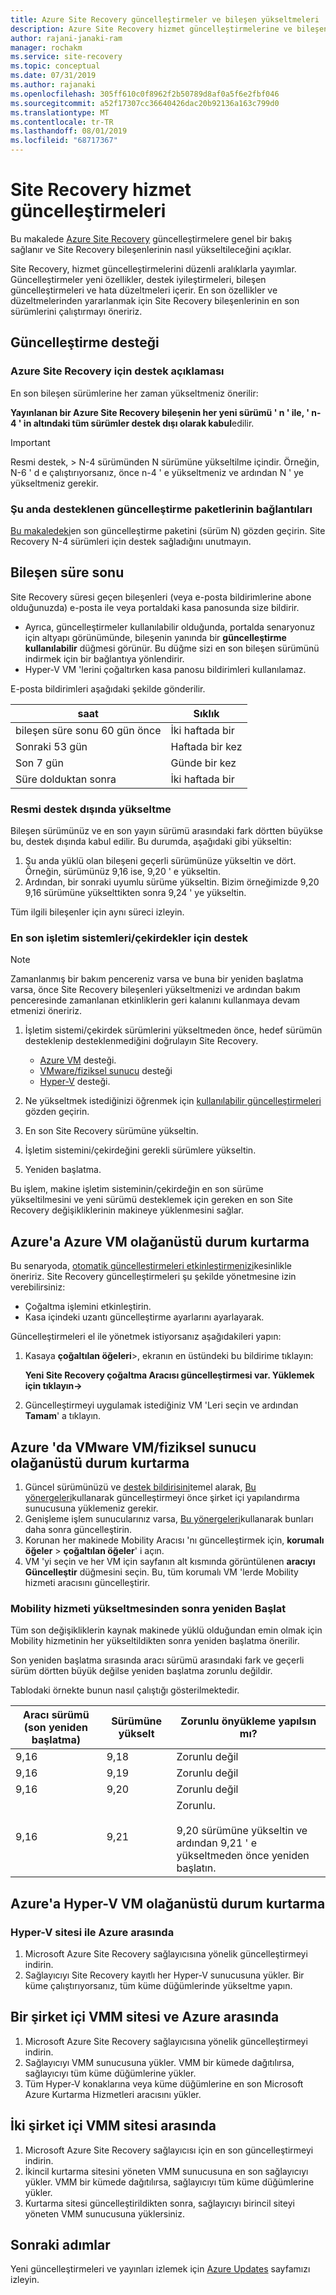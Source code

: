 ```yaml
---
title: Azure Site Recovery güncelleştirmeler ve bileşen yükseltmeleri
description: Azure Site Recovery hizmet güncelleştirmelerine ve bileşen yükseltmelerine genel bakış sunar.
author: rajani-janaki-ram
manager: rochakm
ms.service: site-recovery
ms.topic: conceptual
ms.date: 07/31/2019
ms.author: rajanaki
ms.openlocfilehash: 305ff610c0f8962f2b50789d8af0a5f6e2fbf046
ms.sourcegitcommit: a52f17307cc36640426dac20b92136a163c799d0
ms.translationtype: MT
ms.contentlocale: tr-TR
ms.lasthandoff: 08/01/2019
ms.locfileid: "68717367"
---
```

# <a name="service-updates-in-site-recovery"></a>Site Recovery hizmet güncelleştirmeleri

Bu makalede [Azure Site Recovery](site-recovery-overview.md) güncelleştirmelere genel bir bakış sağlanır ve Site Recovery bileşenlerinin nasıl yükseltileceğini açıklar.

Site Recovery, hizmet güncelleştirmelerini düzenli aralıklarla yayımlar. Güncelleştirmeler yeni özellikler, destek iyileştirmeleri, bileşen güncelleştirmeleri ve hata düzeltmeleri içerir. En son özellikler ve düzeltmelerinden yararlanmak için Site Recovery bileşenlerinin en son sürümlerini çalıştırmayı öneririz. 
 
 
## <a name="updates-support"></a>Güncelleştirme desteği

### <a name="support-statement-for-azure-site-recovery"></a>Azure Site Recovery için destek açıklaması

En son bileşen sürümlerine her zaman yükseltmeniz önerilir:

**Yayınlanan bir Azure Site Recovery bileşenin her yeni sürümü ' n ' ile, ' n-4 ' in altındaki tüm sürümler destek dışı olarak kabul**edilir. 

> [!IMPORTANT]
> Resmi destek, > N-4 sürümünden N sürümüne yükseltilme içindir. Örneğin, N-6 ' d e çalıştırıyorsanız, önce n-4 ' e yükseltmeniz ve ardından N ' ye yükseltmeniz gerekir.


### <a name="links-to-currently-supported-update-rollups"></a>Şu anda desteklenen güncelleştirme paketlerinin bağlantıları

 [Bu makaledeki](site-recovery-whats-new.md)en son güncelleştirme paketini (sürüm N) gözden geçirin. Site Recovery N-4 sürümleri için destek sağladığını unutmayın.



## <a name="component-expiry"></a>Bileşen süre sonu

Site Recovery süresi geçen bileşenleri (veya e-posta bildirimlerine abone olduğunuzda) e-posta ile veya portaldaki kasa panosunda size bildirir.

- Ayrıca, güncelleştirmeler kullanılabilir olduğunda, portalda senaryonuz için altyapı görünümünde, bileşenin yanında bir **güncelleştirme kullanılabilir** düğmesi görünür. Bu düğme sizi en son bileşen sürümünü indirmek için bir bağlantıya yönlendirir.
-  Hyper-V VM 'lerini çoğaltırken kasa panosu bildirimleri kullanılamaz. 

E-posta bildirimleri aşağıdaki şekilde gönderilir.

**saat** | **Sıklık**
--- | ---
bileşen süre sonu 60 gün önce | İki haftada bir
Sonraki 53 gün | Haftada bir kez
Son 7 gün | Günde bir kez
Süre dolduktan sonra | İki haftada bir


### <a name="upgrading-outside-official-support"></a>Resmi destek dışında yükseltme

Bileşen sürümünüz ve en son yayın sürümü arasındaki fark dörtten büyükse bu, destek dışında kabul edilir. Bu durumda, aşağıdaki gibi yükseltin: 

1. Şu anda yüklü olan bileşeni geçerli sürümünüze yükseltin ve dört. Örneğin, sürümünüz 9,16 ise, 9,20 ' e yükseltin.
2. Ardından, bir sonraki uyumlu sürüme yükseltin. Bizim örneğimizde 9,20 9,16 sürümüne yükselttikten sonra 9,24 ' ye yükseltin. 

Tüm ilgili bileşenler için aynı süreci izleyin.

### <a name="support-for-latest-operating-systemskernels"></a>En son işletim sistemleri/çekirdekler için destek

> [!NOTE]
> Zamanlanmış bir bakım pencereniz varsa ve buna bir yeniden başlatma varsa, önce Site Recovery bileşenleri yükseltmenizi ve ardından bakım penceresinde zamanlanan etkinliklerin geri kalanını kullanmaya devam etmenizi öneririz.

1. İşletim sistemi/çekirdek sürümlerini yükseltmeden önce, hedef sürümün desteklenip desteklenmediğini doğrulayın Site Recovery. 

    - [Azure VM](/azure-to-azure-support-matrix.md#replicated-machine-operating-systems) desteği.
    - [VMware/fiziksel sunucu](vmware-physical-azure-support-matrix.md#replicated-machines) desteği
    - [Hyper-V](hyper-v-azure-support-matrix.md#replicated-vms) desteği.
2. Ne yükseltmek istediğinizi öğrenmek için [kullanılabilir güncelleştirmeleri](site-recovery-whats-new.md) gözden geçirin.
3. En son Site Recovery sürümüne yükseltin.
4. İşletim sistemini/çekirdeğini gerekli sürümlere yükseltin.
5. Yeniden başlatma.


Bu işlem, makine işletim sisteminin/çekirdeğin en son sürüme yükseltilmesini ve yeni sürümü desteklemek için gereken en son Site Recovery değişikliklerinin makineye yüklenmesini sağlar.

## <a name="azure-vm-disaster-recovery-to-azure"></a>Azure'a Azure VM olağanüstü durum kurtarma

Bu senaryoda, [otomatik güncelleştirmeleri etkinleştirmenizi](azure-to-azure-autoupdate.md)kesinlikle öneririz. Site Recovery güncelleştirmeleri şu şekilde yönetmesine izin verebilirsiniz:

- Çoğaltma işlemini etkinleştirin.
- Kasa içindeki uzantı güncelleştirme ayarlarını ayarlayarak.

Güncelleştirmeleri el ile yönetmek istiyorsanız aşağıdakileri yapın:

1. Kasaya **çoğaltılan öğeleri**>, ekranın en üstündeki bu bildirime tıklayın: 
    
    **Yeni Site Recovery çoğaltma Aracısı güncelleştirmesi var. Yüklemek için tıklayın->**

4. Güncelleştirmeyi uygulamak istediğiniz VM 'Leri seçin ve ardından **Tamam**' a tıklayın.


## <a name="vmware-vmphysical-server-disaster-recovery-to-azure"></a>Azure 'da VMware VM/fiziksel sunucu olağanüstü durum kurtarma

1. Güncel sürümünüzü ve [destek bildirisini](#support-statement-for-azure-site-recovery)temel alarak, [Bu yönergeleri](vmware-azure-deploy-configuration-server.md#upgrade-the-configuration-server)kullanarak güncelleştirmeyi önce şirket içi yapılandırma sunucusuna yüklemeniz gerekir. 
2. Genişleme işlem sunucularınız varsa, [Bu yönergeleri](vmware-azure-manage-process-server.md#upgrade-a-process-server)kullanarak bunları daha sonra güncelleştirin.
3. Korunan her makinede Mobility Aracısı 'nı güncelleştirmek için, **korumalı öğeler** > **çoğaltılan öğeler**' i açın.
4. VM 'yi seçin ve her VM için sayfanın alt kısmında görüntülenen **aracıyı Güncelleştir** düğmesini seçin. Bu, tüm korumalı VM 'lerde Mobility hizmeti aracısını güncelleştirir.

### <a name="reboot-after-mobility-service-upgrade"></a>Mobility hizmeti yükseltmesinden sonra yeniden Başlat

Tüm son değişikliklerin kaynak makinede yüklü olduğundan emin olmak için Mobility hizmetinin her yükseltildikten sonra yeniden başlatma önerilir.

Son yeniden başlatma sırasında aracı sürümü arasındaki fark ve geçerli sürüm dörtten büyük değilse yeniden başlatma zorunlu değildir.

Tablodaki örnekte bunun nasıl çalıştığı gösterilmektedir.

|**Aracı sürümü (son yeniden başlatma)** | **Sürümüne yükselt** | **Zorunlu önyükleme yapılsın mı?**|
|---------|---------|---------|
|9,16 |  9,18 | Zorunlu değil|
|9,16 | 9,19 | Zorunlu değil|
| 9,16 | 9,20 | Zorunlu değil
 | 9,16 | 9,21 | Zorunlu.<br/><br/> 9,20 sürümüne yükseltin ve ardından 9,21 ' e yükseltmeden önce yeniden başlatın.

## <a name="hyper-v-vm-disaster-recovery-to-azure"></a>Azure'a Hyper-V VM olağanüstü durum kurtarma

### <a name="between-a-hyper-v-site-and-azure"></a>Hyper-V sitesi ile Azure arasında

1. Microsoft Azure Site Recovery sağlayıcısına yönelik güncelleştirmeyi indirin.
2. Sağlayıcıyı Site Recovery kayıtlı her Hyper-V sunucusuna yükler. Bir küme çalıştırıyorsanız, tüm küme düğümlerinde yükseltme yapın.


## <a name="between-an-on-premises-vmm-site-and-azure"></a>Bir şirket içi VMM sitesi ve Azure arasında
1. Microsoft Azure Site Recovery sağlayıcısına yönelik güncelleştirmeyi indirin.
2. Sağlayıcıyı VMM sunucusuna yükler. VMM bir kümede dağıtılırsa, sağlayıcıyı tüm küme düğümlerine yükler.
3. Tüm Hyper-V konaklarına veya küme düğümlerine en son Microsoft Azure Kurtarma Hizmetleri aracısını yükler.


## <a name="between-two-on-premises-vmm-sites"></a>İki şirket içi VMM sitesi arasında
1. Microsoft Azure Site Recovery sağlayıcısı için en son güncelleştirmeyi indirin.
2. İkincil kurtarma sitesini yöneten VMM sunucusuna en son sağlayıcıyı yükler. VMM bir kümede dağıtılırsa, sağlayıcıyı tüm küme düğümlerine yükler.
3. Kurtarma sitesi güncelleştirildikten sonra, sağlayıcıyı birincil siteyi yöneten VMM sunucusuna yüklersiniz.

## <a name="next-steps"></a>Sonraki adımlar

Yeni güncelleştirmeleri ve yayınları izlemek için [Azure Updates](https://azure.microsoft.com/updates/?product=site-recovery) sayfamızı izleyin.
